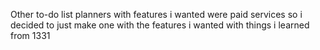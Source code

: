 Other to-do list planners with features i wanted were paid services so i decided to just make one with the features i wanted with things i learned from 1331